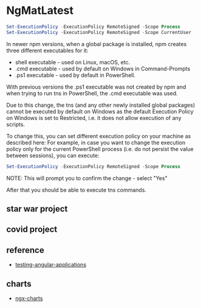 # NgMatLatest

```powershell
Set-ExecutionPolicy -ExecutionPolicy RemoteSigned -Scope Process
Set-ExecutionPolicy -ExecutionPolicy RemoteSigned -Scope CurrentUser
```

In newer npm versions, when a global package is installed, npm creates three different executables for it:

- shell executable - used on Linux, macOS, etc.
- .cmd executable - used by default on Windows in Command-Prompts
- .ps1 executable - used by default in PowerShell.

With previous versions the .ps1 executable was not created by npm and when trying to run tns in PowerShell, the .cmd executable was used.

Due to this change, the tns (and any other newly installed global packages) cannot be executed by default on Windows as the default Execution Policy on Windows is set to Restricted, i.e. it does not allow execution of any scripts.

To change this, you can set different execution policy on your machine as described here:
For example, in case you want to change the execution policy only for the current PowerShell process (i.e. do not persist the value between sessions), you can execute:

```powershell
Set-ExecutionPolicy -ExecutionPolicy RemoteSigned -Scope Process
```

NOTE: This will prompt you to confirm the change - select "Yes"

After that you should be able to execute tns commands.

## star war project

## covid project

## reference

- [testing-angular-applications](https://github.com/testing-angular-applications/testing-angular-applications/tree/master/chapter06)

## charts

- [ngx-charts](https://github.com/swimlane/ngx-charts)